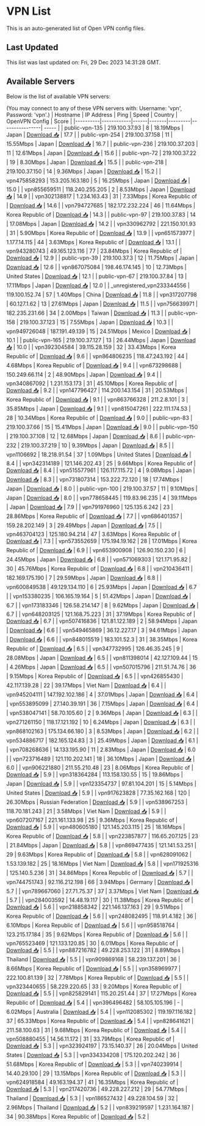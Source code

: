 # VPN List

This is an auto-generated list of Open VPN config files.

## Last Updated

This list was last updated on: Fri, 29 Dec 2023 14:31:28 GMT.

## Available Servers

Below is the list of available VPN servers:

(You may connect to any of these VPN servers with: Username: 'vpn', Password: 'vpn'.)
| Hostname | IP Address | Ping | Speed | Country | OpenVPN Config | Score |
|----------|------------|------|-------|---------|----------------| ----- |
| public-vpn-135 | 219.100.37.93 | 8 | 18.19Mbps | Japan | [Download 📥](./configs/server_0_JP.ovpn) | 17.7 |
| public-vpn-254 | 219.100.37.158 | 11 | 15.55Mbps | Japan | [Download 📥](./configs/server_1_JP.ovpn) | 16.7 |
| public-vpn-236 | 219.100.37.203 | 11 | 12.61Mbps | Japan | [Download 📥](./configs/server_2_JP.ovpn) | 15.6 |
| public-vpn-72 | 219.100.37.22 | 19 | 8.30Mbps | Japan | [Download 📥](./configs/server_3_JP.ovpn) | 15.5 |
| public-vpn-218 | 219.100.37.150 | 14 | 9.36Mbps | Japan | [Download 📥](./configs/server_4_JP.ovpn) | 15.2 |
| vpn475858293 | 153.205.163.180 | 5 | 16.25Mbps | Japan | [Download 📥](./configs/server_5_JP.ovpn) | 15.0 |
| vpn855659511 | 118.240.255.205 | 2 | 8.53Mbps | Japan | [Download 📥](./configs/server_6_JP.ovpn) | 14.9 |
| vpn302138817 | 1.234.163.43 | 31 | 7.33Mbps | Korea Republic of | [Download 📥](./configs/server_7_KR.ovpn) | 14.6 |
| vpn794727685 | 182.172.232.224 | 46 | 11.64Mbps | Korea Republic of | [Download 📥](./configs/server_8_KR.ovpn) | 14.3 |
| public-vpn-97 | 219.100.37.83 | 14 | 17.08Mbps | Japan | [Download 📥](./configs/server_9_JP.ovpn) | 14.2 |
| vpn330962792 | 221.150.101.93 | 31 | 5.90Mbps | Korea Republic of | [Download 📥](./configs/server_10_KR.ovpn) | 13.9 |
| vpn651573977 | 1.177.14.115 | 44 | 3.63Mbps | Korea Republic of | [Download 📥](./configs/server_11_KR.ovpn) | 13.1 |
| vpn943280743 | 49.165.123.116 | 77 | 23.84Mbps | Korea Republic of | [Download 📥](./configs/server_12_KR.ovpn) | 12.9 |
| public-vpn-39 | 219.100.37.3 | 12 | 11.75Mbps | Japan | [Download 📥](./configs/server_13_JP.ovpn) | 12.6 |
| vpn867075084 | 198.46.174.145 | 10 | 12.73Mbps | United States | [Download 📥](./configs/server_14_US.ovpn) | 12.1 |
| public-vpn-67 | 219.100.37.84 | 13 | 17.11Mbps | Japan | [Download 📥](./configs/server_15_JP.ovpn) | 12.0 |
| _unregistered_vpn233344556 | 119.100.152.74 | 57 | 1.40Mbps | China | [Download 📥](./configs/server_16_CN.ovpn) | 11.8 |
| vpn317207798 | 60.127.1.62 | 13 | 27.61Mbps | Japan | [Download 📥](./configs/server_17_JP.ovpn) | 11.5 |
| vpn756639971 | 182.235.231.66 | 34 | 2.00Mbps | Taiwan | [Download 📥](./configs/server_18_TW.ovpn) | 11.3 |
| public-vpn-158 | 219.100.37.123 | 15 | 7.55Mbps | Japan | [Download 📥](./configs/server_19_JP.ovpn) | 10.3 |
| vpn949726048 | 187.191.49.139 | 15 | 24.51Mbps | Mexico | [Download 📥](./configs/server_20_MX.ovpn) | 10.1 |
| public-vpn-165 | 219.100.37.127 | 13 | 26.44Mbps | Japan | [Download 📥](./configs/server_21_JP.ovpn) | 10.0 |
| vpn392304584 | 39.115.28.159 | 32 | 33.43Mbps | Korea Republic of | [Download 📥](./configs/server_22_KR.ovpn) | 9.6 |
| vpn864806235 | 118.47.243.192 | 44 | 4.68Mbps | Korea Republic of | [Download 📥](./configs/server_23_KR.ovpn) | 9.4 |
| vpn673298688 | 150.249.66.114 | 2 | 48.90Mbps | Japan | [Download 📥](./configs/server_24_JP.ovpn) | 9.4 |
| vpn340867092 | 1.231.153.173 | 31 | 45.10Mbps | Korea Republic of | [Download 📥](./configs/server_25_KR.ovpn) | 9.2 |
| vpn147796427 | 114.200.143.154 | 31 | 20.53Mbps | Korea Republic of | [Download 📥](./configs/server_26_KR.ovpn) | 9.1 |
| vpn863766328 | 211.2.8.101 | 3 | 35.85Mbps | Japan | [Download 📥](./configs/server_27_JP.ovpn) | 9.1 |
| vpn815047261 | 222.111.174.53 | 28 | 10.34Mbps | Korea Republic of | [Download 📥](./configs/server_28_KR.ovpn) | 9.0 |
| public-vpn-83 | 219.100.37.66 | 15 | 15.41Mbps | Japan | [Download 📥](./configs/server_29_JP.ovpn) | 9.0 |
| public-vpn-150 | 219.100.37.108 | 12 | 12.68Mbps | Japan | [Download 📥](./configs/server_30_JP.ovpn) | 8.6 |
| public-vpn-232 | 219.100.37.219 | 10 | 9.39Mbps | Japan | [Download 📥](./configs/server_31_JP.ovpn) | 8.5 |
| vpn1106692 | 18.218.91.54 | 37 | 1.09Mbps | United States | [Download 📥](./configs/server_32_US.ovpn) | 8.4 |
| vpn342314189 | 121.146.202.43 | 25 | 9.66Mbps | Korea Republic of | [Download 📥](./configs/server_33_KR.ovpn) | 8.4 |
| vpn515577961 | 126.117.115.72 | 4 | 9.08Mbps | Japan | [Download 📥](./configs/server_34_JP.ovpn) | 8.3 |
| vpn731807314 | 153.222.72.120 | 18 | 17.74Mbps | Japan | [Download 📥](./configs/server_35_JP.ovpn) | 8.0 |
| public-vpn-100 | 219.100.37.57 | 11 | 9.10Mbps | Japan | [Download 📥](./configs/server_36_JP.ovpn) | 8.0 |
| vpn778658445 | 119.83.96.235 | 4 | 39.11Mbps | Japan | [Download 📥](./configs/server_37_JP.ovpn) | 7.9 |
| vpn791976960 | 125.135.6.242 | 23 | 28.86Mbps | Korea Republic of | [Download 📥](./configs/server_38_KR.ovpn) | 7.7 |
| vpn686401357 | 159.28.202.149 | 3 | 29.49Mbps | Japan | [Download 📥](./configs/server_39_JP.ovpn) | 7.5 |
| vpn463704123 | 125.180.94.214 | 47 | 3.63Mbps | Korea Republic of | [Download 📥](./configs/server_40_KR.ovpn) | 7.3 |
| vpn573552659 | 175.194.19.162 | 28 | 17.01Mbps | Korea Republic of | [Download 📥](./configs/server_41_KR.ovpn) | 6.9 |
| vpn653900908 | 126.90.150.230 | 6 | 24.45Mbps | Japan | [Download 📥](./configs/server_42_JP.ovpn) | 6.8 |
| vpn571069303 | 121.171.95.82 | 30 | 45.76Mbps | Korea Republic of | [Download 📥](./configs/server_43_KR.ovpn) | 6.8 |
| vpn210436411 | 182.169.175.190 | 7 | 29.59Mbps | Japan | [Download 📥](./configs/server_44_JP.ovpn) | 6.8 |
| vpn600849538 | 49.129.134.110 | 6 | 25.93Mbps | Japan | [Download 📥](./configs/server_45_JP.ovpn) | 6.7 |
| vpn153380235 | 106.165.19.164 | 5 | 51.42Mbps | Japan | [Download 📥](./configs/server_46_JP.ovpn) | 6.7 |
| vpn173183346 | 126.58.214.147 | 8 | 9.62Mbps | Japan | [Download 📥](./configs/server_47_JP.ovpn) | 6.7 |
| vpn648203125 | 121.168.75.223 | 31 | 37.19Mbps | Korea Republic of | [Download 📥](./configs/server_48_KR.ovpn) | 6.7 |
| vpn507416836 | 121.81.122.189 | 2 | 58.94Mbps | Japan | [Download 📥](./configs/server_49_JP.ovpn) | 6.6 |
| vpn549465869 | 36.12.227.17 | 3 | 94.61Mbps | Japan | [Download 📥](./configs/server_50_JP.ovpn) | 6.6 |
| vpn848015519 | 183.101.52.3 | 31 | 38.35Mbps | Korea Republic of | [Download 📥](./configs/server_51_KR.ovpn) | 6.5 |
| vpn347732995 | 126.46.35.245 | 9 | 28.08Mbps | Japan | [Download 📥](./configs/server_52_JP.ovpn) | 6.5 |
| vpn811398014 | 42.127.109.44 | 15 | 4.26Mbps | Japan | [Download 📥](./configs/server_53_JP.ovpn) | 6.5 |
| vpn507015796 | 211.51.74.76 | 36 | 9.15Mbps | Korea Republic of | [Download 📥](./configs/server_54_KR.ovpn) | 6.5 |
| vpn426855430 | 42.117.139.28 | 22 | 39.17Mbps | Viet Nam | [Download 📥](./configs/server_55_VN.ovpn) | 6.4 |
| vpn945204111 | 147.192.102.186 | 4 | 37.01Mbps | Japan | [Download 📥](./configs/server_56_JP.ovpn) | 6.4 |
| vpn553895099 | 27.140.39.191 | 36 | 7.15Mbps | Japan | [Download 📥](./configs/server_57_JP.ovpn) | 6.4 |
| vpn538047141 | 58.70.105.60 | 2 | 9.36Mbps | Japan | [Download 📥](./configs/server_58_JP.ovpn) | 6.3 |
| vpn271261150 | 118.17.121.192 | 10 | 6.24Mbps | Japan | [Download 📥](./configs/server_59_JP.ovpn) | 6.3 |
| vpn868102163 | 175.134.66.180 | 3 | 8.53Mbps | Japan | [Download 📥](./configs/server_60_JP.ovpn) | 6.2 |
| vpn534886717 | 182.165.124.83 | 3 | 25.49Mbps | Japan | [Download 📥](./configs/server_61_JP.ovpn) | 6.1 |
| vpn708268636 | 14.133.195.90 | 11 | 2.83Mbps | Japan | [Download 📥](./configs/server_62_JP.ovpn) | 6.0 |
| vpn723716489 | 121.110.202.141 | 18 | 36.10Mbps | Japan | [Download 📥](./configs/server_63_JP.ovpn) | 6.0 |
| vpn906221880 | 211.55.210.48 | 23 | 8.06Mbps | Korea Republic of | [Download 📥](./configs/server_64_KR.ovpn) | 5.9 |
| vpn318364284 | 113.158.130.55 | 15 | 19.86Mbps | Japan | [Download 📥](./configs/server_65_JP.ovpn) | 5.9 |
| vpn123354737 | 97.81.104.201 | 15 | 5.14Mbps | United States | [Download 📥](./configs/server_66_US.ovpn) | 5.9 |
| vpn917623828 | 77.35.162.168 | 120 | 26.30Mbps | Russian Federation | [Download 📥](./configs/server_67_RU.ovpn) | 5.9 |
| vpn538967253 | 118.70.181.243 | 21 | 3.58Mbps | Viet Nam | [Download 📥](./configs/server_68_VN.ovpn) | 5.9 |
| vpn607207167 | 221.161.133.98 | 25 | 9.36Mbps | Korea Republic of | [Download 📥](./configs/server_69_KR.ovpn) | 5.9 |
| vpn480605180 | 121.145.203.115 | 25 | 18.16Mbps | Korea Republic of | [Download 📥](./configs/server_70_KR.ovpn) | 5.8 |
| vpn223857877 | 116.65.207.125 | 23 | 21.84Mbps | Japan | [Download 📥](./configs/server_71_JP.ovpn) | 5.8 |
| vpn869477435 | 121.141.53.251 | 29 | 9.63Mbps | Korea Republic of | [Download 📥](./configs/server_72_KR.ovpn) | 5.8 |
| vpn628091062 | 1.53.139.182 | 25 | 18.16Mbps | Viet Nam | [Download 📥](./configs/server_73_VN.ovpn) | 5.8 |
| vpn171925316 | 125.140.5.236 | 31 | 34.86Mbps | Korea Republic of | [Download 📥](./configs/server_74_KR.ovpn) | 5.7 |
| vpn744751743 | 92.116.212.198 | 66 | 3.94Mbps | Germany | [Download 📥](./configs/server_75_DE.ovpn) | 5.7 |
| vpn789667060 | 27.71.75.37 | 37 | 3.37Mbps | Viet Nam | [Download 📥](./configs/server_76_VN.ovpn) | 5.7 |
| vpn284003592 | 14.48.19.117 | 30 | 11.38Mbps | Korea Republic of | [Download 📥](./configs/server_77_KR.ovpn) | 5.6 |
| vpn218858342 | 221.146.137.163 | 29 | 9.51Mbps | Korea Republic of | [Download 📥](./configs/server_78_KR.ovpn) | 5.6 |
| vpn248082495 | 118.91.4.182 | 36 | 6.10Mbps | Korea Republic of | [Download 📥](./configs/server_79_KR.ovpn) | 5.6 |
| vpn958518764 | 123.215.17.184 | 35 | 9.62Mbps | Korea Republic of | [Download 📥](./configs/server_80_KR.ovpn) | 5.6 |
| vpn765523469 | 121.133.120.85 | 30 | 6.01Mbps | Korea Republic of | [Download 📥](./configs/server_81_KR.ovpn) | 5.5 |
| vpn887216782 | 49.228.253.122 | 31 | 8.89Mbps | Thailand | [Download 📥](./configs/server_82_TH.ovpn) | 5.5 |
| vpn909869168 | 58.239.137.201 | 36 | 8.66Mbps | Korea Republic of | [Download 📥](./configs/server_83_KR.ovpn) | 5.5 |
| vpn358969977 | 222.100.81.139 | 32 | 7.78Mbps | Korea Republic of | [Download 📥](./configs/server_84_KR.ovpn) | 5.5 |
| vpn323440655 | 58.229.220.65 | 33 | 9.20Mbps | Korea Republic of | [Download 📥](./configs/server_85_KR.ovpn) | 5.5 |
| vpn825829141 | 115.20.251.44 | 37 | 17.27Mbps | Korea Republic of | [Download 📥](./configs/server_86_KR.ovpn) | 5.4 |
| vpn396496482 | 58.105.105.196 | - | 6.02Mbps | Australia | [Download 📥](./configs/server_87_AU.ovpn) | 5.4 |
| vpn112085302 | 119.197.116.182 | 37 | 65.33Mbps | Korea Republic of | [Download 📥](./configs/server_88_KR.ovpn) | 5.4 |
| vpn828641621 | 211.58.100.63 | 31 | 9.68Mbps | Korea Republic of | [Download 📥](./configs/server_89_KR.ovpn) | 5.4 |
| vpn508880455 | 14.56.11.172 | 31 | 33.79Mbps | Korea Republic of | [Download 📥](./configs/server_90_KR.ovpn) | 5.3 |
| vpn323924197 | 73.15.140.37 | 26 | 20.04Mbps | United States | [Download 📥](./configs/server_91_US.ovpn) | 5.3 |
| vpn334334208 | 175.120.202.242 | 36 | 51.68Mbps | Korea Republic of | [Download 📥](./configs/server_92_KR.ovpn) | 5.3 |
| vpn740239914 | 14.40.29.100 | 29 | 13.15Mbps | Korea Republic of | [Download 📥](./configs/server_93_KR.ovpn) | 5.3 |
| vpn624918584 | 49.163.194.37 | 41 | 16.35Mbps | Korea Republic of | [Download 📥](./configs/server_94_KR.ovpn) | 5.3 |
| vpn217420736 | 49.228.227.212 | 29 | 54.77Mbps | Thailand | [Download 📥](./configs/server_95_TH.ovpn) | 5.3 |
| vpn186527432 | 49.228.104.59 | 32 | 2.96Mbps | Thailand | [Download 📥](./configs/server_96_TH.ovpn) | 5.2 |
| vpn839219597 | 1.231.164.187 | 34 | 90.38Mbps | Korea Republic of | [Download 📥](./configs/server_97_KR.ovpn) | 5.2 |
